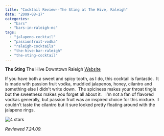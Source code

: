 ```yaml
---
title: "Cocktail Review--The Sting at The Hive, Raleigh"
date: "2009-08-17"
categories:
  - "bars"
  - "bars-in-raleigh-nc"
tags:
  - "jalapeno-cocktail"
  - "passionfruit-vodka"
  - "raleigh-cocktails"
  - "the-hive-bar-raleigh"
  - "the-sting-cocktail"
---
```


**The Sting** The Hive Downtown Raleigh [Website](http://www.busybeeraleigh.com/index.php?option=com_content&view=article&id=80&Itemid=67)

If you have both a sweet and spicy tooth, as I do, this cocktail is fantastic.  It is made with passion fruit vodka, muddled jalapenos, honey, cilantro and something else I didn't write down.  The spiciness makes your throat tingle but the sweetness makes you forget all about it.   I'm not a fan of flavored vodkas generally, but passion fruit was an inspired choice for this mixture.  I couldn't taste the cilantro but it sure looked pretty floating around with the jalapeno rings.




<div class="caption">

![4 stars](http://s3.amazonaws.com/thegourmez-wpmedia/2009/02/rating_truffle1.gif "rating_truffle1")</div>


[](http://www.busybeeraleigh.com/index.php?option=com_content&view=article&id=80&Itemid=67)

_Reviewed 7.24.09._
